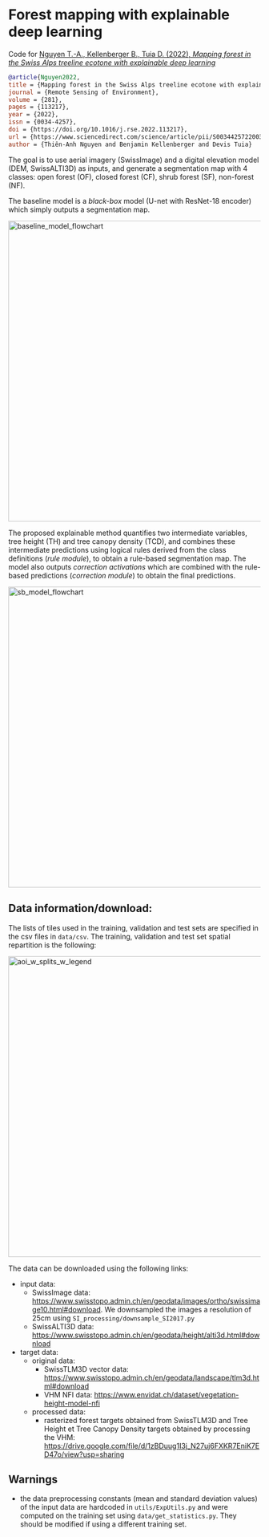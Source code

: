 # Forest mapping with explainable deep learning

Code for [Nguyen T.-A., Kellenberger B., Tuia D. (2022), *Mapping forest in the Swiss Alps treeline ecotone with explainable deep learning*](https://doi.org/10.1016/j.rse.2022.113217)


```bibtex
@article{Nguyen2022,
title = {Mapping forest in the Swiss Alps treeline ecotone with explainable deep learning},
journal = {Remote Sensing of Environment},
volume = {281},
pages = {113217},
year = {2022},
issn = {0034-4257},
doi = {https://doi.org/10.1016/j.rse.2022.113217},
url = {https://www.sciencedirect.com/science/article/pii/S0034425722003248},
author = {Thiên-Anh Nguyen and Benjamin Kellenberger and Devis Tuia}
```

The goal is to use aerial imagery (SwissImage) and a digital elevation model (DEM, SwissALTI3D) as inputs, and generate a segmentation map with 4 classes: open forest (OF), closed forest (CF), shrub forest (SF), non-forest (NF). 

The baseline model is a *black-box* model (U-net with ResNet-18 encoder) which simply outputs a segmentation map.

<img width="600" alt="baseline_model_flowchart" src="https://user-images.githubusercontent.com/74596540/188879045-2d3f2ba7-b6d2-4780-bcd3-ed65d0e16777.png">

The proposed explainable method quantifies two intermediate variables, tree height (TH) and tree canopy density (TCD), and combines these intermediate predictions using logical rules derived from the class definitions (*rule module*), to obtain a rule-based segmentation map. The model also outputs *correction activations* which are combined with the rule-based predictions (*correction module*) to obtain the final predictions. 

<img width="600" alt="sb_model_flowchart" src="https://user-images.githubusercontent.com/74596540/188879233-5a9ba1f0-2658-40ba-8f94-a046f59eca89.png">

## Data information/download:

The lists of tiles used in the training, validation and test sets are specified in the csv files in `data/csv`. The training, validation and test set spatial repartition is the following:

<img width="600" alt="aoi_w_splits_w_legend" src="https://user-images.githubusercontent.com/74596540/188885021-eb64ce92-25f3-44a3-b798-8158bc36d350.png">

The data can be downloaded using the following links:
- input data:
  - SwissImage data: https://www.swisstopo.admin.ch/en/geodata/images/ortho/swissimage10.html#download. We downsampled the images a resolution of 25cm using `SI_processing/downsample_SI2017.py`
  - SwissALTI3D data: https://www.swisstopo.admin.ch/en/geodata/height/alti3d.html#download 
- target data:
  - original data:
    - SwissTLM3D vector data: https://www.swisstopo.admin.ch/en/geodata/landscape/tlm3d.html#download 
    - VHM NFI data: https://www.envidat.ch/dataset/vegetation-height-model-nfi 
  - processed data:
    - rasterized forest targets obtained from SwissTLM3D and Tree Height et Tree Canopy Density targets obtained by processing the VHM: https://drive.google.com/file/d/1zBDuug1I3j_N27uj6FXKR7EniK7ED47o/view?usp=sharing
  
## Warnings
- the data preprocessing constants (mean and standard deviation values) of the input data are hardcoded in `utils/ExpUtils.py` and were computed on the training set using `data/get_statistics.py`. They should be modified if using a different training set.
